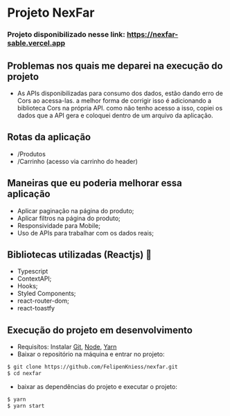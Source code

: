 # Projeto NexFar
### Projeto disponibilizado nesse link: https://nexfar-sable.vercel.app

## Problemas nos quais me deparei na execução do projeto
- As APIs disponibilizadas para consumo dos dados, estão dando erro de Cors ao acessa-las. a melhor forma de corrigir isso é adicionando a biblioteca Cors na própria API. como não tenho acesso a isso, copiei os dados que a API gera e coloquei dentro de um arquivo da aplicação.

## Rotas da aplicação
- /Produtos
- /Carrinho (acesso via carrinho do header)

## Maneiras que eu poderia melhorar essa aplicação
- Aplicar paginação na página do produto;
- Aplicar filtros na página do produto;
- Responsividade para Mobile;
- Uso de APIs para trabalhar com os dados reais;

## Bibliotecas utilizadas (Reactjs) 🚀
- Typescript
- ContextAPI;
- Hooks;
- Styled Components;
- react-router-dom;
- react-toastfy

## Execução do projeto em desenvolvimento
- Requisítos: Instalar [Git](https://git-scm.com/), [Node](https://nodejs.org/en/), [Yarn](https://yarnpkg.com/)
- Baixar o repositório na máquina e entrar no projeto:
```bash
$ git clone https://github.com/FelipenKniess/nexfar.git
$ cd nexfar
```
- baixar as dependências do projeto e executar o projeto:
```bash
$ yarn
$ yarn start
```
